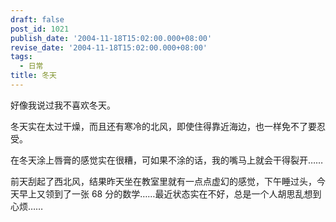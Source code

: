 ```yaml
---
draft: false
post_id: 1021
publish_date: '2004-11-18T15:02:00.000+08:00'
revise_date: '2004-11-18T15:02:00.000+08:00'
tags:
  - 日常
title: 冬天
---
```


好像我说过我不喜欢冬天。

冬天实在太过干燥，而且还有寒冷的北风，即使住得靠近海边，也一样免不了要忍受。

在冬天涂上唇膏的感觉实在很糟，可如果不涂的话，我的嘴马上就会干得裂开……

前天刮起了西北风，结果昨天坐在教室里就有一点点虚幻的感觉，下午睡过头，今天早上又领到了一张 68 分的数学……最近状态实在不好，总是一个人胡思乱想到心烦……
